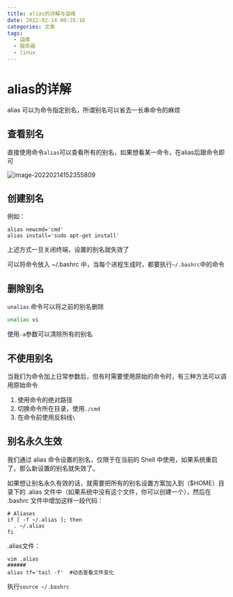 ```yaml
---
title: alias的详解与运维
date: 2022-02-14 00:35:16
categories: 文章
tags:
  - 运维
  - 服务器
  - linux
---
```

# alias的详解

alias 可以为命令指定别名，所谓别名可以省去一长串命令的麻烦

## 查看别名

直接使用命令`alias`可以查看所有的别名，如果想看某一命令，在alias后跟命令即可

![image-20220214152355809](https://jaycehe.oss-cn-hangzhou.aliyuncs.com/markdown/202202141523138.png)

## 创建别名

例如：

```shell
alias newcmd='cmd'
alias install='sudo apt-get	install'
```

上述方式一旦关闭终端，设置的别名就失效了

可以将命令放入 ~/.bashrc 中，当每个进程生成时，都要执行`~/.bashrc`中的命令

## 删除别名

`unalias` 命令可以将之前的别名删除

```sh
unalias vi
```

使用`-a`参数可以清除所有的别名



## 不使用别名

当我们为命令加上日常参数后，但有时需要使用原始的命令时，有三种方法可以调用原始命令

1. 使用命令的绝对路径
2. 切换命令所在目录，使用`./cmd`
3. 在命令前使用反斜线`\`



## 别名永久生效

我们通过 alias 命令设置的别名，仅限于在当前的 Shell 中使用，如果系统重启了，那么新设置的别名就失效了。

如果想让别名永久有效的话，就需要把所有的别名设置方案加入到（$HOME）目录下的 .alias 文件中（如果系统中没有这个文件，你可以创建一个），然后在 .bashrc 文件中增加这样一段代码：

```
# Aliases
if [ -f ~/.alias ]; then
  . ~/.alias
fi
```

.alias文件：

```shell
vim .alias
######
alias tf='tail -f'  #动态查看文件变化
```

执行`source ~/.bashrc`

